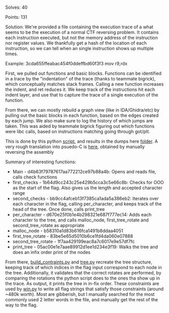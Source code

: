 Solves: 40

Points: 131

Solution: We're provided a file containing the execution trace of a what seems to be the execution of a normal CTF
reversing problem. It contains each instruction executed, but not the memory address of the instruction nor register
values. We thankfully get a hash of the location of each instruction, so we can tell when an single instruction shows 
up multiple times.

Example: 3cda655ffeabac454f0ddeffbd60f3f3  mov    r9,rdx

First, we pulled out functions and basic blocks. Functions can be identified in a trace by the "indentation" of the 
trace (thanks to teammate bigrick), which conceptually matches stack frames. Calling a new function increases the indent,
and ret reduces it. We keep track of the instructions hit each indent layer, and use that to capture the trace of a 
single execution of the function.

From there, we can mostly rebuild a graph view (like in IDA/Ghidra/etc) by pulling out the basic blocks in each
function, based on the edges created by each jump. We also make sure to log the history of which jumps are taken. This
was aided by teammate bigrick figuring out which functions were libc calls, based on instructions matching going through
got/plt.

This is done by this python [script](./process.py), and results in the dumps here [folder](./Functions). A very rough
translation into psuedo-C is [here](./cfuncs.c), obtained by manually reversing the assembly

Summary of interesting functions:
- Main - d4b63f79787617aa772212ce97b88a4b: Opens and reads file, calls check functions
- first_checks - 1b64d9cc243c25e429b5cca3c5e66c8b: Checks for OOO as the start of the flag. Also gives us the length and
accepted character range
- second_checks - bb9cc4afceb13f7385ca1ada5a386eb2: Iterates over each character in the flag, calling per_character, and
keeps track of the head of the tree. Once done, calls print_tree
- per_character - d670e25f0b1e4b298321e687f777ec14: Adds each character to the tree, and calls malloc_node,
first_tree_rotate and second_tree_rotate as appropriate
- malloc_node - b58310a1d83b616fca1491b8ddaa4051
- first_tree_rotate - 83be5e65d5010b6ce1fd4da060e07888
- second_tree_rotate - 1f7aa429199eac8a7c6017e9e57df7fc
- print_tree - 05ac00e1e7aae89912d1ee1d234e3f19: Walks the tree and does an infix order print of the nodes

From there, [build_contraints.py](build_contraints.py) and [tree.py](tree.py) recreate the tree structure, keeping track
of which indices in the flag input correspond to each node in the tree. Additionally, it validates that the correct 
rotates are performed, by comparing the rotations the python script does to the ones tha show up in the trace. As output,
it prints the tree in in-fix order. These constraints are used by [win.py](win.py) to write all flag strings that satisfy
those constraints (around ~480k worth). Most are gibberish, but I manually searched for the most commonly used 2 letter
words in the file, and manually get the rest of the way to the flag.